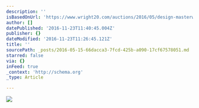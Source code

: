 ```yaml
---
description: ''
isBasedOnUrl: 'https://www.wright20.com/auctions/2016/05/design-masterworks'
author: []
datePublished: '2016-11-23T11:40:45.004Z'
publisher: {}
dateModified: '2016-11-23T11:26:45.121Z'
title: ''
sourcePath: _posts/2016-05-15-66dacca3-7fcd-425b-a090-17cf67578051.md
starred: false
via: {}
inFeed: true
_context: 'http://schema.org'
_type: Article

---
```

![](https://cdn.wright20.com/items/index/520/9_1_design_masterworks_may_2016_charlotte_perriand_rare_bloc_bahut_from_cite_cansado_mauritania__wright_auction.jpg?t=1461181054)